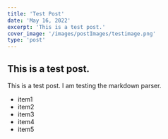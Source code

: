 ```yaml
---
title: 'Test Post'
date: 'May 16, 2022'
excerpt: 'This is a test post.'
cover_image: '/images/postImages/testimage.png'
type: 'post'
---
```

## This is a test post.
This is a test post. I am testing the markdown parser.

* item1
* item2
* item3
* item4
* item5